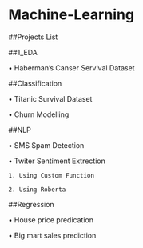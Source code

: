 # Machine-Learning

##Projects List

##1_EDA

  •	Haberman’s Canser Servival Dataset

##Classification

  •	Titanic Survival Dataset

  •	Churn Modelling

##NLP
  
  •	SMS Spam Detection
  
  •	Twiter Sentiment Extrection 
  
    1. Using Custom Function
  
    2. Using Roberta

##Regression
  
  •	House price predication
  
  •	Big mart sales prediction
